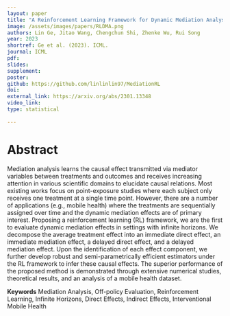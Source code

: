 ```yaml
---
layout: paper
title: "A Reinforcement Learning Framework for Dynamic Mediation Analysis"
image: /assets/images/papers/RLDMA.png
authors: Lin Ge, Jitao Wang, Chengchun Shi, Zhenke Wu, Rui Song
year: 2023
shortref: Ge et al. (2023). ICML.
journal: ICML
pdf: 
slides: 
supplement:
poster: 
github: https://github.com/linlinlin97/MediationRL
doi: 
external_link: https://arxiv.org/abs/2301.13348
video_link: 
type: statistical
 
---
```



# Abstract

Mediation analysis learns the causal effect transmitted via mediator variables between treatments and outcomes and receives increasing attention in various scientific domains to elucidate causal relations. Most existing works focus on point-exposure studies where each subject only receives one treatment at a single time point. However, there are a number of applications (e.g., mobile health) where the treatments are sequentially assigned over time and the dynamic mediation effects are of primary interest. Proposing a reinforcement learning (RL) framework, we are the first to evaluate dynamic mediation effects in settings with infinite horizons. We decompose the average treatment effect into an immediate direct effect, an immediate mediation effect, a delayed direct effect, and a delayed mediation effect. Upon the identification of each effect component, we further develop robust and semi-parametrically efficient estimators under the RL framework to infer these causal effects. The superior performance of the proposed method is demonstrated through extensive numerical studies, theoretical results, and an analysis of a mobile health dataset.

**Keywords** Mediation Analysis, Off-policy Evaluation, Reinforcement Learning, Infinite Horizons, Direct Effects, Indirect Effects, Interventional Mobile Health